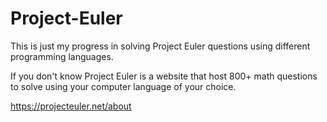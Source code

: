 # Project-Euler

This is just my progress in solving Project Euler questions using different programming languages.

If you don't know Project Euler is a website that host 800+ math questions to solve using your computer language of your choice. 

https://projecteuler.net/about
